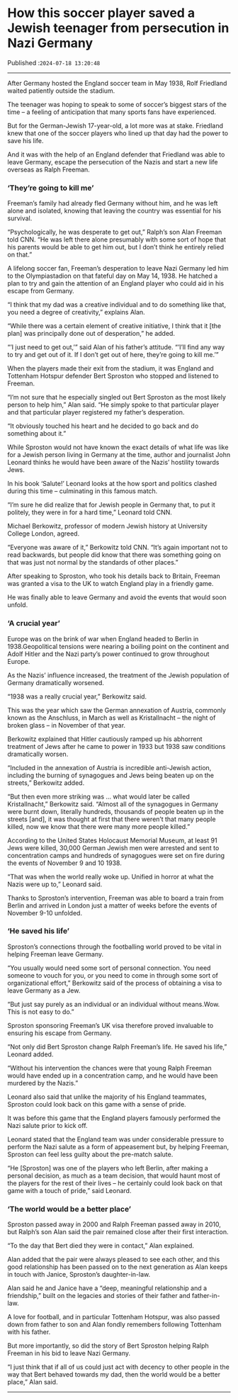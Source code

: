 # How this soccer player saved a Jewish teenager from persecution in Nazi Germany

Published :`2024-07-18 13:20:48`

---

After Germany hosted the England soccer team in May 1938, Rolf Friedland waited patiently outside the stadium.

The teenager was hoping to speak to some of soccer’s biggest stars of the time – a feeling of anticipation that many sports fans have experienced.

But for the German-Jewish 17-year-old, a lot more was at stake. Friedland knew that one of the soccer players who lined up that day had the power to save his life.

And it was with the help of an England defender that Friedland was able to leave Germany, escape the persecution of the Nazis and start a new life overseas as Ralph Freeman.

### ‘They’re going to kill me’

Freeman’s family had already fled Germany without him, and he was left alone and isolated, knowing that leaving the country was essential for his survival.

“Psychologically, he was desperate to get out,” Ralph’s son Alan Freeman told CNN. “He was left there alone presumably with some sort of hope that his parents would be able to get him out, but I don’t think he entirely relied on that.”

A lifelong soccer fan, Freeman’s desperation to leave Nazi Germany led him to the Olympiastadion on that fateful day on May 14, 1938. He hatched a plan to try and gain the attention of an England player who could aid in his escape from Germany.

“I think that my dad was a creative individual and to do something like that, you need a degree of creativity,” explains Alan.

“While there was a certain element of creative initiative, I think that it [the plan] was principally done out of desperation,” he added.

“’I just need to get out,’” said Alan of his father’s attitude. “’I’ll find any way to try and get out of it. If I don’t get out of here, they’re going to kill me.’”

When the players made their exit from the stadium, it was England and Tottenham Hotspur defender Bert Sproston who stopped and listened to Freeman.

“I’m not sure that he especially singled out Bert Sproston as the most likely person to help him,” Alan said. “He simply spoke to that particular player and that particular player registered my father’s desperation.

“It obviously touched his heart and he decided to go back and do something about it.”

While Sproston would not have known the exact details of what life was like for a Jewish person living in Germany at the time, author and journalist John Leonard thinks he would have been aware of the Nazis’ hostility towards Jews.

In his book ‘Salute!’ Leonard looks at the how sport and politics clashed during this time – culminating in this famous match.

“I’m sure he did realize that for Jewish people in Germany that, to put it politely, they were in for a hard time,” Leonard told CNN.

Michael Berkowitz, professor of modern Jewish history at University College London, agreed.

“Everyone was aware of it,” Berkowitz told CNN. “It’s again important not to read backwards, but people did know that there was something going on that was just not normal by the standards of other places.”

After speaking to Sproston, who took his details back to Britain, Freeman was granted a visa to the UK to watch England play in a friendly game.

He was finally able to leave Germany and avoid the events that would soon unfold.

### ‘A crucial year’

Europe was on the brink of war when England headed to Berlin in 1938.Geopolitical tensions were nearing a boiling point on the continent and Adolf Hitler and the Nazi party’s power continued to grow throughout Europe.

As the Nazis’ influence increased, the treatment of the Jewish population of Germany dramatically worsened.

“1938 was a really crucial year,” Berkowitz said.

This was the year which saw the German annexation of Austria, commonly known as the Anschluss, in March as well as Kristallnacht – the night of broken glass – in November of that year.

Berkowitz explained that Hitler cautiously ramped up his abhorrent treatment of Jews after he came to power in 1933 but 1938 saw conditions dramatically worsen.

“Included in the annexation of Austria is incredible anti-Jewish action, including the burning of synagogues and Jews being beaten up on the streets,” Berkowitz added.

“But then even more striking was … what would later be called Kristallnacht,” Berkowitz said. “Almost all of the synagogues in Germany were burnt down, literally hundreds, thousands of people beaten up in the streets [and], it was thought at first that there weren’t that many people killed, now we know that there were many more people killed.”

According to the United States Holocaust Memorial Museum, at least 91 Jews were killed, 30,000 German Jewish men were arrested and sent to concentration camps and hundreds of synagogues were set on fire during the events of November 9 and 10 1938.

“That was when the world really woke up. Unified in horror at what the Nazis were up to,” Leonard said.

Thanks to Sproston’s intervention, Freeman was able to board a train from Berlin and arrived in London just a matter of weeks before the events of November 9-10 unfolded.

### ‘He saved his life’

Sproston’s connections through the footballing world proved to be vital in helping Freeman leave Germany.

“You usually would need some sort of personal connection. You need someone to vouch for you, or you need to come in through some sort of organizational effort,” Berkowitz said of the process of obtaining a visa to leave Germany as a Jew.

“But just say purely as an individual or an individual without means.Wow. This is not easy to do.”

Sproston sponsoring Freeman’s UK visa therefore proved invaluable to ensuring his escape from Germany.

“Not only did Bert Sproston change Ralph Freeman’s life. He saved his life,” Leonard added.

“Without his intervention the chances were that young Ralph Freeman would have ended up in a concentration camp, and he would have been murdered by the Nazis.”

Leonard also said that unlike the majority of his England teammates, Sproston could look back on this game with a sense of pride.

It was before this game that the England players famously performed the Nazi salute prior to kick off.

Leonard stated that the England team was under considerable pressure to perform the Nazi salute as a form of appeasement but, by helping Freeman, Sproston can feel less guilty about the pre-match salute.

“He [Sproston] was one of the players who left Berlin, after making a personal decision, as much as a team decision, that would haunt most of the players for the rest of their lives – he certainly could look back on that game with a touch of pride,” said Leonard.

### ‘The world would be a better place’

Sproston passed away in 2000 and Ralph Freeman passed away in 2010, but Ralph’s son Alan said the pair remained close after their first interaction.

“To the day that Bert died they were in contact,” Alan explained.

Alan added that the pair were always pleased to see each other, and this good relationship has been passed on to the next generation as Alan keeps in touch with Janice, Sproston’s daughter-in-law.

Alan said he and Janice have a “deep, meaningful relationship and a friendship,” built on the legacies and stories of their father and father-in-law.

A love for football, and in particular Tottenham Hotspur, was also passed down from father to son and Alan fondly remembers following Tottenham with his father.

But more importantly, so did the story of Bert Sproston helping Ralph Freeman in his bid to leave Nazi Germany.

“I just think that if all of us could just act with decency to other people in the way that Bert behaved towards my dad, then the world would be a better place,” Alan said.

---

